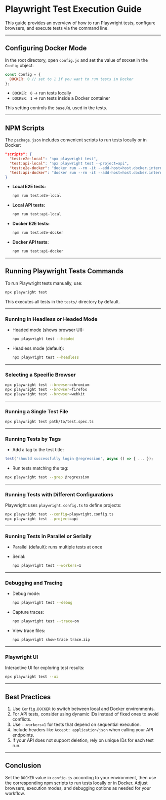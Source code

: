 # Playwright Test Execution Guide

This guide provides an overview of how to run Playwright tests, configure browsers, and execute tests via the command line.

---

## Configuring Docker Mode

In the root directory, open `config.js` and set the value of `DOCKER` in the `Config` object:

```js
const Config = {
  DOCKER: 0 // set to 1 if you want to run tests in Docker
};
```

* `DOCKER: 0` → run tests locally
* `DOCKER: 1` → run tests inside a Docker container

This setting controls the `baseURL` used in the tests.

---

## NPM Scripts

The `package.json` includes convenient scripts to run tests locally or in Docker:

```json
"scripts": {
  "test:e2e-local": "npx playwright test",
  "test:api-local": "npx playwright test --project=api",
  "test:e2e-docker": "docker run --rm -it --add-host=host.docker.internal:host-gateway -v $(pwd):/home/pwuser/app -w /home/pwuser/app --user pwuser mcr.microsoft.com/playwright:v1.55.0-noble npx playwright test",
  "test:api-docker": "docker run --rm -it --add-host=host.docker.internal:host-gateway -v $(pwd):/home/pwuser/app -w /home/pwuser/app --user pwuser mcr.microsoft.com/playwright:v1.55.0-noble npx playwright test --project=api"
}
```

* **Local E2E tests:**

  ```sh
  npm run test:e2e-local
  ```
* **Local API tests:**

  ```sh
  npm run test:api-local
  ```
* **Docker E2E tests:**

  ```sh
  npm run test:e2e-docker
  ```
* **Docker API tests:**

  ```sh
  npm run test:api-docker
  ```

---

## Running Playwright Tests Commands

To run Playwright tests manually, use:

```sh
npx playwright test
```

This executes all tests in the `tests/` directory by default.

---

### Running in Headless or Headed Mode

* Headed mode (shows browser UI):

  ```sh
  npx playwright test --headed
  ```
* Headless mode (default):

  ```sh
  npx playwright test --headless
  ```

---

### Selecting a Specific Browser

```sh
npx playwright test --browser=chromium
npx playwright test --browser=firefox
npx playwright test --browser=webkit
```

---

### Running a Single Test File

```sh
npx playwright test path/to/test.spec.ts
```

---

### Running Tests by Tags

* Add a tag to the test title:

```ts
test('should successfully login @regression', async () => { ... });
```

* Run tests matching the tag:

```sh
npx playwright test --grep @regression
```

---

### Running Tests with Different Configurations

Playwright uses `playwright.config.ts` to define projects:

```sh
npx playwright test --config=playwright.config.ts
npx playwright test --project=api
```

---

### Running Tests in Parallel or Serially

* Parallel (default): runs multiple tests at once
* Serial:

  ```sh
  npx playwright test --workers=1
  ```

---

### Debugging and Tracing

* Debug mode:

  ```sh
  npx playwright test --debug
  ```
* Capture traces:

  ```sh
  npx playwright test --trace=on
  ```
* View trace files:

  ```sh
  npx playwright show-trace trace.zip
  ```

---

### Playwright UI

Interactive UI for exploring test results:

```sh
npx playwright test --ui
```

---

## Best Practices

1. Use `Config.DOCKER` to switch between local and Docker environments.
2. For API tests, consider using dynamic IDs instead of fixed ones to avoid conflicts.
3. Use `--workers=1` for tests that depend on sequential execution.
4. Include headers like `Accept: application/json` when calling your API endpoints.
5. If your API does not support deletion, rely on unique IDs for each test run.

---

## Conclusion

Set the `DOCKER` value in `config.js` according to your environment, then use the corresponding npm scripts to run tests locally or in Docker. Adjust browsers, execution modes, and debugging options as needed for your workflow.
